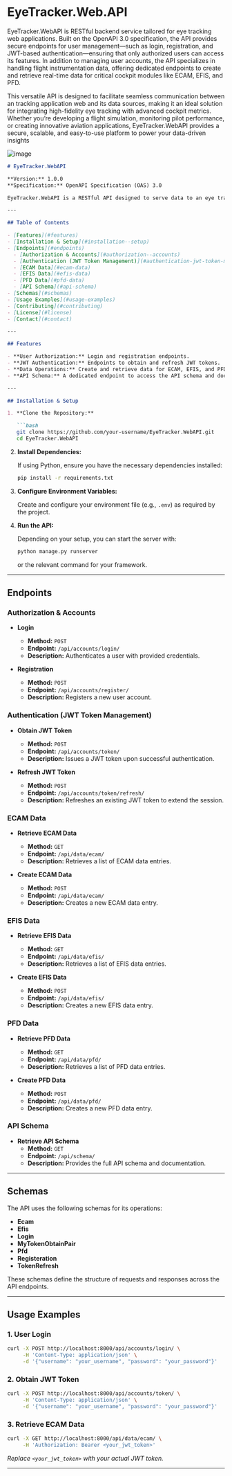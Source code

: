 # EyeTracker.Web.API
EyeTracker.WebAPI is RESTful backend service tailored for eye tracking web applications. Built on the OpenAPI 3.0 specification, the API provides secure endpoints for user management—such as login, registration, and JWT-based authentication—ensuring that only authorized users can access its features. In addition to managing user accounts, the API specializes in handling flight instrumentation data, offering dedicated endpoints to create and retrieve real-time data for critical cockpit modules like ECAM, EFIS, and PFD.

This versatile API is designed to facilitate seamless communication between an  tracking application web and its data sources, making it an ideal solution for integrating high-fidelity eye tracking with advanced cockpit metrics. Whether you’re developing a flight simulation, monitoring pilot performance, or creating innovative aviation applications, EyeTracker.WebAPI provides a secure, scalable, and easy-to-use platform to power your data-driven insights

![image](https://github.com/user-attachments/assets/f42da3dc-caa3-4ed0-b56d-e8dc9b91cd92)


```markdown
# EyeTracker.WebAPI

**Version:** 1.0.0  
**Specification:** OpenAPI Specification (OAS) 3.0

EyeTracker.WebAPI is a RESTful API designed to serve data to an eye tracking application. It provides endpoints for user authentication, account management, and data operations for various modules including ECAM, EFIS, and PFD. The API is fully documented and includes a schema endpoint for easy integration.

---

## Table of Contents

- [Features](#features)
- [Installation & Setup](#installation--setup)
- [Endpoints](#endpoints)
  - [Authorization & Accounts](#authorization--accounts)
  - [Authentication (JWT Token Management)](#authentication-jwt-token-management)
  - [ECAM Data](#ecam-data)
  - [EFIS Data](#efis-data)
  - [PFD Data](#pfd-data)
  - [API Schema](#api-schema)
- [Schemas](#schemas)
- [Usage Examples](#usage-examples)
- [Contributing](#contributing)
- [License](#license)
- [Contact](#contact)

---

## Features

- **User Authorization:** Login and registration endpoints.
- **JWT Authentication:** Endpoints to obtain and refresh JWT tokens.
- **Data Operations:** Create and retrieve data for ECAM, EFIS, and PFD modules.
- **API Schema:** A dedicated endpoint to access the API schema and documentation.

---

## Installation & Setup

1. **Clone the Repository:**

   ```bash
   git clone https://github.com/your-username/EyeTracker.WebAPI.git
   cd EyeTracker.WebAPI
   ```

2. **Install Dependencies:**

   If using Python, ensure you have the necessary dependencies installed:

   ```bash
   pip install -r requirements.txt
   ```

3. **Configure Environment Variables:**

   Create and configure your environment file (e.g., `.env`) as required by the project.

4. **Run the API:**

   Depending on your setup, you can start the server with:

   ```bash
   python manage.py runserver
   ```

   or the relevant command for your framework.

---

## Endpoints

### Authorization & Accounts

- **Login**
  - **Method:** `POST`
  - **Endpoint:** `/api/accounts/login/`
  - **Description:** Authenticates a user with provided credentials.

- **Registration**
  - **Method:** `POST`
  - **Endpoint:** `/api/accounts/register/`
  - **Description:** Registers a new user account.

### Authentication (JWT Token Management)

- **Obtain JWT Token**
  - **Method:** `POST`
  - **Endpoint:** `/api/accounts/token/`
  - **Description:** Issues a JWT token upon successful authentication.

- **Refresh JWT Token**
  - **Method:** `POST`
  - **Endpoint:** `/api/accounts/token/refresh/`
  - **Description:** Refreshes an existing JWT token to extend the session.

### ECAM Data

- **Retrieve ECAM Data**
  - **Method:** `GET`
  - **Endpoint:** `/api/data/ecam/`
  - **Description:** Retrieves a list of ECAM data entries.

- **Create ECAM Data**
  - **Method:** `POST`
  - **Endpoint:** `/api/data/ecam/`
  - **Description:** Creates a new ECAM data entry.

### EFIS Data

- **Retrieve EFIS Data**
  - **Method:** `GET`
  - **Endpoint:** `/api/data/efis/`
  - **Description:** Retrieves a list of EFIS data entries.

- **Create EFIS Data**
  - **Method:** `POST`
  - **Endpoint:** `/api/data/efis/`
  - **Description:** Creates a new EFIS data entry.

### PFD Data

- **Retrieve PFD Data**
  - **Method:** `GET`
  - **Endpoint:** `/api/data/pfd/`
  - **Description:** Retrieves a list of PFD data entries.

- **Create PFD Data**
  - **Method:** `POST`
  - **Endpoint:** `/api/data/pfd/`
  - **Description:** Creates a new PFD data entry.

### API Schema

- **Retrieve API Schema**
  - **Method:** `GET`
  - **Endpoint:** `/api/schema/`
  - **Description:** Provides the full API schema and documentation.

---

## Schemas

The API uses the following schemas for its operations:

- **Ecam**
- **Efis**
- **Login**
- **MyTokenObtainPair**
- **Pfd**
- **Registeration**
- **TokenRefresh**

These schemas define the structure of requests and responses across the API endpoints.

---

## Usage Examples

### 1. User Login

```bash
curl -X POST http://localhost:8000/api/accounts/login/ \
     -H 'Content-Type: application/json' \
     -d '{"username": "your_username", "password": "your_password"}'
```

### 2. Obtain JWT Token

```bash
curl -X POST http://localhost:8000/api/accounts/token/ \
     -H 'Content-Type: application/json' \
     -d '{"username": "your_username", "password": "your_password"}'
```

### 3. Retrieve ECAM Data

```bash
curl -X GET http://localhost:8000/api/data/ecam/ \
     -H 'Authorization: Bearer <your_jwt_token>'
```

*Replace `<your_jwt_token>` with your actual JWT token.*

---

```
